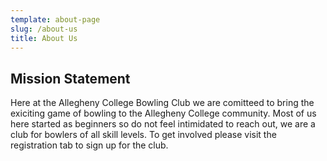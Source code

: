 ```yaml
---
template: about-page
slug: /about-us
title: About Us 
---
```


 ## Mission Statement

 Here at the Allegheny College Bowling Club we are comitteed to bring the exiciting game of bowling to the Allegheny College community. Most of us here started as beginners so do not feel intimidated to reach out, we are a club for bowlers of all skill levels. To get involved please visit the registration tab to sign up for the club.  

<!---![President](/assets/Karnick_Cam_2019.jpg "President")--->



